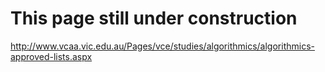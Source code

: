 # This page still under construction

http://www.vcaa.vic.edu.au/Pages/vce/studies/algorithmics/algorithmics-approved-lists.aspx
